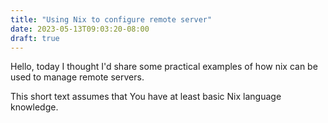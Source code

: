 ```yaml
---
title: "Using Nix to configure remote server"
date: 2023-05-13T09:03:20-08:00
draft: true
---
```

Hello, today I thought I'd share some practical examples of how nix can be used to manage remote servers.

This short text assumes that You have at least basic Nix language knowledge.


 
